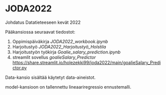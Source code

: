 # JODA2022
Johdatus Datatieteeseen kevät 2022

Pääkansiossa seuraavat tiedostot:
1. Oppimispäiväkirja *JODA2022_workbook.ipynb*
2. Harjoitustyö *JODA2022_Harjoitustyö_Holstila*
3. Harjoitustyön työkirja *Goalie_salary_prediction.ipynb*
4. streamlit sovellus *goalieSalary_Predictor* https://share.streamlit.io/holezekki99/joda2022/main/goalieSalary_Predictor.py

Data-kansio sisältää käytetyt data-aineistot.

model-kansioon on tallennettu lineaariregressio ennustemalli.
